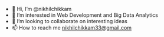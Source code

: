 - 👋 Hi, I’m @nikhilchikkam
- 👀 I’m interested in Web Development and Big Data Analytics
- 💞️ I’m looking to collaborate on interesting ideas
- 📫 How to reach me nikhilchikkam33@gmail.com
<!---
nikhilchikkam/nikhilchikkam is a ✨ special ✨ repository because its `README.md` (this file) appears on your GitHub profile.
You can click the Preview link to take a look at your changes.
--->
